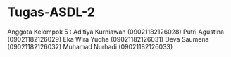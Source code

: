 # Tugas-ASDL-2
Anggota Kelompok 5 : Aditiya Kurniawan (09021182126028) Putri Agustina (09021182126029) Eka Wira Yudha (09021182126031) Deva Saumena  (09021182126032) Muhamad Nurhadi (09021182126033)

